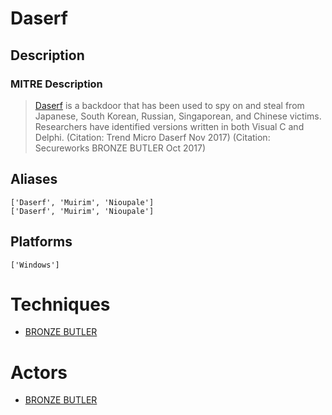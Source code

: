 
# Daserf

## Description

### MITRE Description

> [Daserf](https://attack.mitre.org/software/S0187) is a backdoor that has been used to spy on and steal from Japanese, South Korean, Russian, Singaporean, and Chinese victims. Researchers have identified versions written in both Visual C and Delphi. (Citation: Trend Micro Daserf Nov 2017) (Citation: Secureworks BRONZE BUTLER Oct 2017)

## Aliases

```
['Daserf', 'Muirim', 'Nioupale']
['Daserf', 'Muirim', 'Nioupale']
```

## Platforms

```
['Windows']
```

# Techniques


* [BRONZE BUTLER](../techniques/BRONZE-BUTLER.md)


# Actors


* [BRONZE BUTLER](../actors/BRONZE-BUTLER.md)

